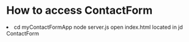 <h1>How to access ContactForm</h1>
<li>
cd myContactFormApp 
node server.js 
open index.html located in jd ContactForm
</li>
